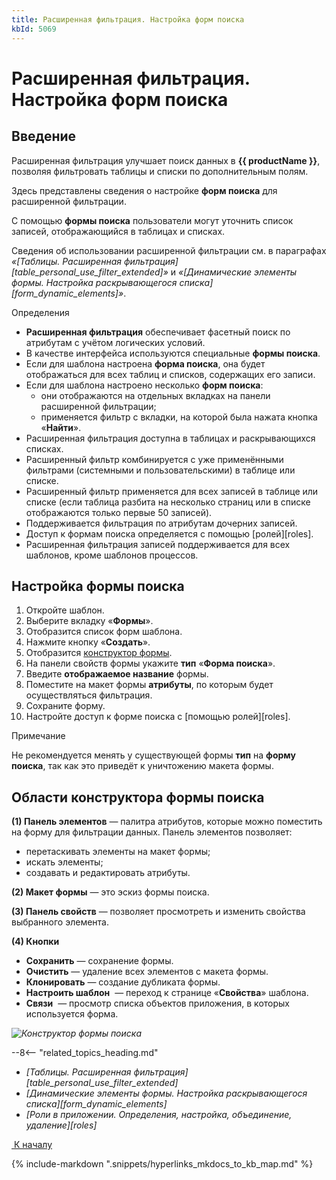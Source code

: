 ```yaml
---
title: Расширенная фильтрация. Настройка форм поиска
kbId: 5069
---
```


# Расширенная фильтрация. Настройка форм поиска

## Введение

Расширенная фильтрация улучшает поиск данных в **{{ productName }}**, позволяя фильтровать таблицы и списки по дополнительным полям.

Здесь представлены сведения о настройке **форм поиска** для расширенной фильтрации.

С помощью **формы поиска** пользователи могут уточнить список записей, отображающийся в таблицах и списках.

Сведения об использовании расширенной фильтрации см. в параграфах *«[Таблицы. Расширенная фильтрация][table_personal_use_filter_extended]»* и *«[Динамические элементы формы. Настройка раскрывающегося списка][form_dynamic_elements]»*.

Определения

- **Расширенная фильтрация** обеспечивает фасетный поиск по атрибутам с учётом логических условий.
- В качестве интерфейса используются специальные **формы поиска**.
- Если для шаблона настроена **форма поиска**, она будет отображаться для всех таблиц и списков, содержащих его записи.
- Если для шаблона настроено несколько **форм поиска**:
    - они отображаются на отдельных вкладках на панели расширенной фильтрации;
    - применяется фильтр с вкладки, на которой была нажата кнопка «**Найти**».
- Расширенная фильтрация доступна в таблицах и раскрывающихся списках.
- Расширенный фильтр комбинируется с уже применёнными фильтрами (системными и пользовательскими) в таблице или списке.
- Расширенный фильтр применяется для всех записей в таблице или списке (если таблица разбита на несколько страниц или в списке отображаются только первые 50 записей).
- Поддерживается фильтрация по атрибутам дочерних записей.
- Доступ к формам поиска определяется с помощью [ролей][roles].
- Расширенная фильтрация записей поддерживается для всех шаблонов, кроме шаблонов процессов.

## Настройка формы поиска

1. Откройте шаблон.
2. Выберите вкладку «**Формы**».
3. Отобразится список форм шаблона.
4. Нажмите кнопку «**Создать**».
5. Отобразится [конструктор формы](#области-конструктора-формы-поиска).
6. На панели свойств формы укажите **тип** «**Форма поиска**».
7. Введите **отображаемое название** формы.
8. Поместите на макет формы **атрибуты**, по которым будет осуществляться фильтрация.
9. Сохраните форму.
10. Настройте доступ к форме поиска с [помощью ролей][roles].

Примечание

Не рекомендуется менять у существующей формы **тип** на **форму поиска**, так как это приведёт к уничтожению макета формы.

## Области конструктора формы поиска

**(1) Панель элементов** — палитра атрибутов, которые можно поместить на форму для фильтрации данных. Панель элементов позволяет:

- перетаскивать элементы на макет формы;
- искать элементы;
- создавать и редактировать атрибуты.

**(2) Макет формы** — это эскиз формы поиска.

**(3) Панель свойств** — позволяет просмотреть и изменить свойства выбранного элемента.

**(4) Кнопки**

- **Сохранить** — сохранение формы.
- **Очистить** — удаление всех элементов с макета формы.
- **Клонировать** — создание дубликата формы.
- **Настроить шаблон** *‌* — переход к странице «**Свойства**» шаблона.
- **Связи** *‌* — просмотр списка объектов приложения, в которых используется форма.

_![Конструктор формы поиска](/platform/v5.0/business_apps/templates/forms/img/search_forms_designer.png)_

--8<-- "related_topics_heading.md"

- *[Таблицы. Расширенная фильтрация][table_personal_use_filter_extended]*
- *[Динамические элементы формы. Настройка раскрывающегося списка][form_dynamic_elements]*
- *[Роли в приложении. Определения, настройка, объединение, удаление][roles]*

[*‌*
 К началу](#)

{% include-markdown ".snippets/hyperlinks_mkdocs_to_kb_map.md" %}

